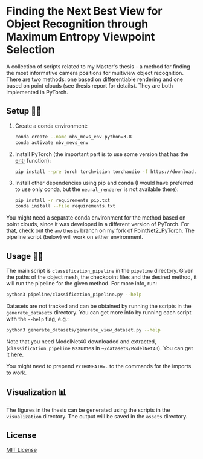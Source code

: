 # Finding the Next Best View for Object Recognition through Maximum Entropy Viewpoint Selection

A collection of scripts related to my Master's thesis - a method for finding the most informative camera positions for multiview object recognition.
There are two methods: one based on differentiable rendering and one based on point clouds (see thesis report for details).
They are both implemented in PyTorch.

## Setup 🧑‍🔧

1. Create a conda environment:
   ```bash
   conda create --name nbv_mevs_env python=3.8
   conda activate nbv_mevs_env
   ```

2. Install PyTorch (the important part is to use some version that has the [entr](https://pytorch.org/docs/master/special.html) function):
   ```bash
   pip install --pre torch torchvision torchaudio -f https://download.pytorch.org/whl/nightly/cu111/torch_nightly.html
   ```

3. Install other dependencies using pip and conda (I would have preferred to use only conda, but the `neural_renderer` is not available there):
   ```bash
   pip install -r requirements_pip.txt
   conda install --file requirements.txt
   ```

You might need a separate conda environment for the method based on point clouds, since it was developed in a different version of PyTorch. 
For that, check out the `am/thesis` branch on my fork of [PointNet2_PyTorch](https://github.com/AndreiMiculita/Pointnet2_PyTorch/tree/am/thesis).
The pipeline script (below) will work on either environment.

## Usage 🧑‍💻
The main script is `classification_pipeline` in the `pipeline` directory.
Given the paths of the object mesh, the checkpoint files and the desired method, it will run the pipeline for the given method.
For more info, run:

```bash
python3 pipeline/classification_pipeline.py --help
```

Datasets are not tracked and can be obtained by running the scripts in the `generate_datasets` directory.
You can get more info by running each script with the `--help` flag, e.g.:
```bash
python3 generate_datasets/generate_view_dataset.py --help
```
Note that you need ModelNet40 downloaded and extracted, (`classification_pipeline` assumes in `~/datasets/ModelNet40`).
You can get it [here](https://modelnet.cs.princeton.edu/).

You might need to prepend `PYTHONPATH=.` to the commands for the imports to work.

## Visualization 📊
The figures in the thesis can be generated using the scripts in the `visualization` directory.
The output will be saved in the `assets` directory.

## License
[MIT License](https://choosealicense.com/licenses/mit/)